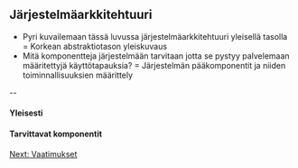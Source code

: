 ##  Järjestelmäarkkitehtuuri

* Pyri kuvailemaan tässä luvussa järjestelmäarkkitehtuuri yleisellä tasolla
= Korkean abstraktiotason yleiskuvaus
* Mitä komponentteja järjestelmään tarvitaan jotta se pystyy palvelemaan määritettyjä käyttötapauksia?
= Järjestelmän pääkomponentit ja niiden toiminnallisuuksien määrittely 

-- 

#### Yleisesti

#### Tarvittavat komponentit


[Next: Vaatimukset](https://github.com/sannakas/ohjelmistotuotanto_2014_rakenne/blob/master/5_vaatimukset.md)